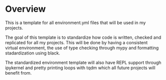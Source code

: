 # Overview
This is a template for all environment.yml files that will be used in my projects. 

The goal of this template is to standardize how code is written, checked and replicated for all my projects. This will be done by having a consistent virtual environment, the use of type checking through mypy and formatting stadardization using black. 

The standardized environment template will also have REPL support through ipykernel and pretty printing loops with tqdm which all future projects will benefit from. 
